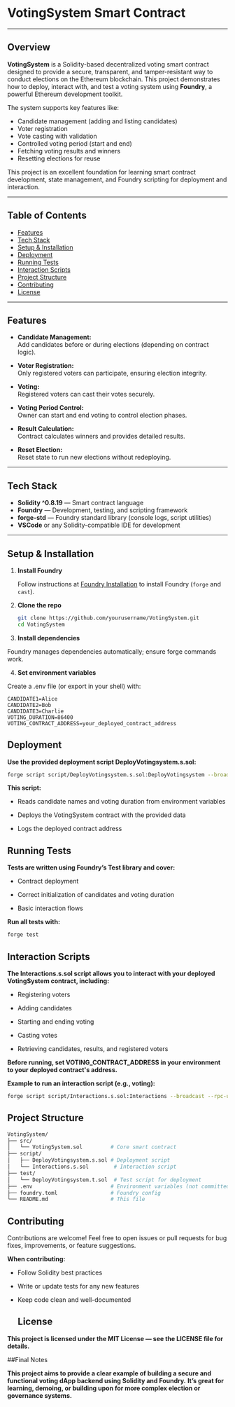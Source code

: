 # VotingSystem Smart Contract

---

## Overview

**VotingSystem** is a Solidity-based decentralized voting smart contract designed to provide a secure, transparent, and tamper-resistant way to conduct elections on the Ethereum blockchain. This project demonstrates how to deploy, interact with, and test a voting system using **Foundry**, a powerful Ethereum development toolkit.

The system supports key features like:

- Candidate management (adding and listing candidates)
- Voter registration
- Vote casting with validation
- Controlled voting period (start and end)
- Fetching voting results and winners
- Resetting elections for reuse

This project is an excellent foundation for learning smart contract development, state management, and Foundry scripting for deployment and interaction.

---

## Table of Contents

- [Features](#features)
- [Tech Stack](#tech-stack)
- [Setup & Installation](#setup--installation)
- [Deployment](#deployment)
- [Running Tests](#running-tests)
- [Interaction Scripts](#interaction-scripts)
- [Project Structure](#project-structure)
- [Contributing](#contributing)
- [License](#license)

---

## Features

- **Candidate Management:**  
  Add candidates before or during elections (depending on contract logic).

- **Voter Registration:**  
  Only registered voters can participate, ensuring election integrity.

- **Voting:**  
  Registered voters can cast their votes securely.

- **Voting Period Control:**  
  Owner can start and end voting to control election phases.

- **Result Calculation:**  
  Contract calculates winners and provides detailed results.

- **Reset Election:**  
  Reset state to run new elections without redeploying.

---

## Tech Stack

- **Solidity ^0.8.19** — Smart contract language  
- **Foundry** — Development, testing, and scripting framework  
- **forge-std** — Foundry standard library (console logs, script utilities)  
- **VSCode** or any Solidity-compatible IDE for development  

---

## Setup & Installation

1. **Install Foundry**

   Follow instructions at [Foundry Installation](https://foundry.paradigm.xyz/) to install Foundry (`forge` and `cast`).

2. **Clone the repo**

   ```bash
   git clone https://github.com/yourusername/VotingSystem.git
   cd VotingSystem

3. **Install dependencies**

Foundry manages dependencies automatically; ensure forge commands work.

4. **Set environment variables**

Create a .env file (or export in your shell) with:
```env 
CANDIDATE1=Alice
CANDIDATE2=Bob
CANDIDATE3=Charlie
VOTING_DURATION=86400
VOTING_CONTRACT_ADDRESS=your_deployed_contract_address
```

## Deployment 

**Use the provided deployment script DeployVotingsystem.s.sol:**

```bash
forge script script/DeployVotingsystem.s.sol:DeployVotingsystem --broadcast --rpc-url <YOUR_RPC_URL> --private-key <YOUR_PRIVATE_KEY>
```

**This script:**

- Reads candidate names and voting duration from environment variables

- Deploys the VotingSystem contract with the provided data

- Logs the deployed contract address

## Running Tests

**Tests are written using Foundry’s Test library and cover:**

- Contract deployment

- Correct initialization of candidates and voting duration

- Basic interaction flows

**Run all tests with:**

```bash
forge test
```

## Interaction Scripts

**The Interactions.s.sol script allows you to interact with your deployed VotingSystem contract, including:**

- Registering voters

- Adding candidates

- Starting and ending voting

- Casting votes

- Retrieving candidates, results, and registered voters

**Before running, set VOTING_CONTRACT_ADDRESS in your environment to your deployed contract's address.**

**Example to run an interaction script (e.g., voting):**

```bash
forge script script/Interactions.s.sol:Interactions --broadcast --rpc-url <YOUR_RPC_URL> --private-key <YOUR_PRIVATE_KEY> -vvvv
```

## Project Structure
```bash
VotingSystem/
├── src/
│   └── VotingSystem.sol         # Core smart contract
├── script/
│   ├── DeployVotingsystem.s.sol # Deployment script
│   └── Interactions.s.sol        # Interaction script
├── test/
│   └── DeployVotingsystem.t.sol  # Test script for deployment
├── .env                         # Environment variables (not committed)
├── foundry.toml                 # Foundry config
└── README.md                    # This file
```
## Contributing
Contributions are welcome! Feel free to open issues or pull requests for bug fixes, improvements, or feature suggestions.

**When contributing:**

- Follow Solidity best practices

- Write or update tests for any new features

- Keep code clean and well-documented

  ## License
**This project is licensed under the MIT License — see the LICENSE file for details.**

##Final Notes

**This project aims to provide a clear example of building a secure and functional voting dApp backend using Solidity and Foundry.**
**It’s great for learning, demoing, or building upon for more complex election or governance systems.**






